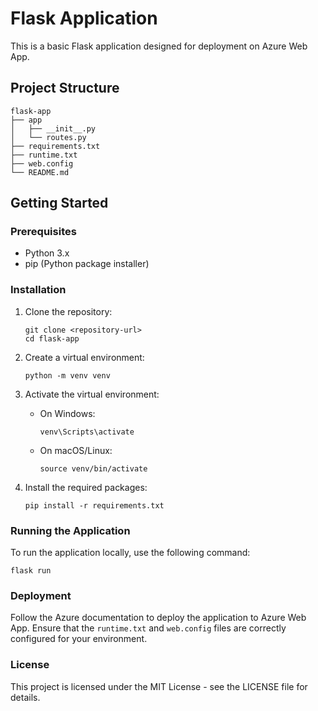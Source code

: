 # Flask Application

This is a basic Flask application designed for deployment on Azure Web App.

## Project Structure

```
flask-app
├── app
│   ├── __init__.py
│   └── routes.py
├── requirements.txt
├── runtime.txt
├── web.config
└── README.md
```

## Getting Started

### Prerequisites

- Python 3.x
- pip (Python package installer)

### Installation

1. Clone the repository:
   ```
   git clone <repository-url>
   cd flask-app
   ```

2. Create a virtual environment:
   ```
   python -m venv venv
   ```

3. Activate the virtual environment:
   - On Windows:
     ```
     venv\Scripts\activate
     ```
   - On macOS/Linux:
     ```
     source venv/bin/activate
     ```

4. Install the required packages:
   ```
   pip install -r requirements.txt
   ```

### Running the Application

To run the application locally, use the following command:
```
flask run
```

### Deployment

Follow the Azure documentation to deploy the application to Azure Web App. Ensure that the `runtime.txt` and `web.config` files are correctly configured for your environment.

### License

This project is licensed under the MIT License - see the LICENSE file for details.